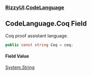 ### [RizzyUI](RizzyUI 'RizzyUI').[CodeLanguage](RizzyUI.CodeLanguage 'RizzyUI.CodeLanguage')

## CodeLanguage.Coq Field

Coq proof assistant language.

```csharp
public const string Coq = coq;
```

#### Field Value
[System.String](https://docs.microsoft.com/en-us/dotnet/api/System.String 'System.String')